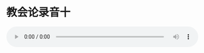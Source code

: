 # 教会论录音十

<audio style="width: 100%;" preload="false" controls controlslist="nodownload"><source src="//file.simai.life/audio/mp3/old/27443.mp3" type="audio/mpeg">Your browser does not support the audio element.</audio>



